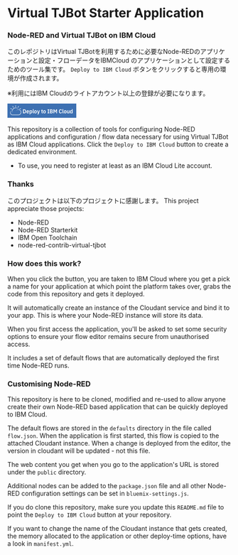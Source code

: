 Virtual TJBot Starter Application
====================================

### Node-RED and Virtual TJBot on IBM Cloud

このレポジトリはVirtual TJBotを利用するために必要なNode-REDのアプリケーションと設定・フローデータをIBMCloud のアプリケーションとして設定するためのツール集です。
`Deploy to IBM Cloud` ボタンをクリックすると専用の環境が作成されます。

※利用にはIBM Cloudのライトアカウント以上の登録が必要になります。

[![Deploy to IBM Cloud](./button.png)](https://bluemix.net/deploy?repository=https://github.com/tjbotfan/virtual-tjbot-starter.git)

This repository is a collection of tools for configuring Node-RED applications and configuration / flow data necessary for using Virtual TJBot as IBM Cloud applications.
Click the `Deploy to IBM Cloud` button to create a dedicated environment.

* To use, you need to register at least as an IBM Cloud Lite account.

### Thanks

このプロジェクトは以下のプロジェクトに感謝します。
This project appreciate those projects:

- Node-RED
- Node-RED Starterkit
- IBM Open Toolchain
- node-red-contrib-virtual-tjbot



### How does this work?

When you click the button, you are taken to IBM Cloud where you get a pick a name
for your application at which point the platform takes over, grabs the code from
this repository and gets it deployed.

It will automatically create an instance of the Cloudant service and bind it to
your app. This is where your Node-RED instance will store its data.

When you first access the application, you'll be asked to set some security options
to ensure your flow editor remains secure from unauthorised access.

It includes a set of default flows that are automatically deployed the first time
Node-RED runs.

### Customising Node-RED

This repository is here to be cloned, modified and re-used to allow anyone create
their own Node-RED based application that can be quickly deployed to IBM Cloud.

The default flows are stored in the `defaults` directory in the file called `flow.json`.
When the application is first started, this flow is copied to the attached Cloudant
instance. When a change is deployed from the editor, the version in cloudant will
be updated - not this file.

The web content you get when you go to the application's URL is stored under the
`public` directory.

Additional nodes can be added to the `package.json` file and all other Node-RED
configuration settings can be set in `bluemix-settings.js`.

If you do clone this repository, make sure you update this `README.md` file to point
the `Deploy to IBM Cloud` button at your repository.

If you want to change the name of the Cloudant instance that gets created, the memory
allocated to the application or other deploy-time options, have a look in `manifest.yml`.
